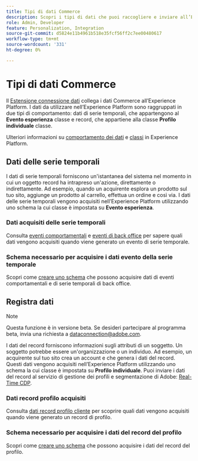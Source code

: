 ```yaml
---
title: Tipi di dati Commerce
description: Scopri i tipi di dati che puoi raccogliere e inviare all’Experience Platform.
role: Admin, Developer
feature: Personalization, Integration
source-git-commit: d5824e11b4961b518e35fcf56ff2c7ee00480617
workflow-type: tm+mt
source-wordcount: '331'
ht-degree: 0%

---
```


# Tipi di dati Commerce

Il [Estensione connessione dati](overview.md) collega i dati Commerce all’Experience Platform. I dati da utilizzare nell’Experience Platform sono raggruppati in due tipi di comportamento: dati di serie temporali, che appartengono al **Evento esperienza** classe e record, che appartiene alla classe **Profilo individuale** classe.

Ulteriori informazioni su [comportamento dei dati](https://experienceleague.adobe.com/docs/experience-platform/xdm/schema/composition.html#data-behaviors) e [classi](https://experienceleague.adobe.com/docs/experience-platform/xdm/schema/composition.html#class) in Experience Platform.

## Dati delle serie temporali

I dati di serie temporali forniscono un&#39;istantanea del sistema nel momento in cui un oggetto record ha intrapreso un&#39;azione, direttamente o indirettamente. Ad esempio, quando un acquirente esplora un prodotto sul tuo sito, aggiunge un prodotto al carrello, effettua un ordine e così via. I dati delle serie temporali vengono acquisiti nell’Experience Platform utilizzando uno schema la cui classe è impostata su **Evento esperienza**.

### Dati acquisiti delle serie temporali

Consulta [eventi comportamentali](events.md) e [eventi di back office](events-backoffice.md) per sapere quali dati vengono acquisiti quando viene generato un evento di serie temporale.

### Schema necessario per acquisire i dati evento della serie temporale

Scopri come [creare uno schema](update-xdm.md) che possono acquisire dati di eventi comportamentali e di serie temporali di back office.

## Registra dati

>[!NOTE]
>
>Questa funzione è in versione beta. Se desideri partecipare al programma beta, invia una richiesta a [dataconnection@adobe.com](mailto:dataconnection@adobe.com).

I dati del record forniscono informazioni sugli attributi di un soggetto. Un soggetto potrebbe essere un&#39;organizzazione o un individuo. Ad esempio, un acquirente sul tuo sito crea un account e che genera i dati del record. Questi dati vengono acquisiti nell’Experience Platform utilizzando uno schema la cui classe è impostata su **Profilo individuale**. Puoi inviare i dati del record al servizio di gestione dei profili e segmentazione di Adobe: [Real-Time CDP](https://experienceleague.adobe.com/docs/experience-platform/rtcdp/intro/rtcdp-intro/overview.html).

### Dati record profilo acquisiti

Consulta [dati record profilo cliente](events-profilerecord.md) per scoprire quali dati vengono acquisiti quando viene generato un record di profilo.

### Schema necessario per acquisire i dati del record del profilo

Scopri come [creare uno schema](profile-data.md) che possono acquisire i dati del record del profilo.
